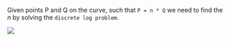 Given points P and Q on the curve, such that ```P = n * Q``` we need to find the *n* by solving the ```discrete log problem```.

<img src="https://i.imgur.com/aYSYC7U.png)" />

